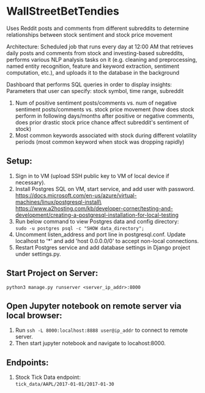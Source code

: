# WallStreetBetTendies
Uses Reddit posts and comments from different subreddits to determine relationships between stock sentiment and stock price movement

Architecture:
Scheduled job that runs every day at 12:00 AM that retrieves daily posts and comments from stock and investing-based subreddits, performs various NLP analysis tasks on it (e.g. cleaning and preprocessing, named entity recognition, feature and keyword extraction, sentiment computation, etc.), and uploads it to the database in the background

Dashboard that performs SQL queries in order to display insights:
Parameters that user can specify: stock symbol, time range, subreddit
1. Num of positive sentiment posts/comments vs. num of negative sentiment posts/comments vs. stock price movement (how does stock perform in following days/months after positive or negative comments, does prior drastic stock price chance affect subreddit's sentiment of stock)
2. Most common keywords associated with stock during different volatility periods (most common keyword when stock was dropping rapidly)

## Setup:
1. Sign in to VM (upload SSH public key to VM of local device if necessary).
2. Install Postgres SQL on VM, start service, and add user with password.\
https://docs.microsoft.com/en-us/azure/virtual-machines/linux/postgresql-install\
https://www.a2hosting.com/kb/developer-corner/testing-and-development/creating-a-postgresql-installation-for-local-testing
3. Run below command to view Postgres data and config directory:\
```sudo -u postgres psql -c "SHOW data_directory";```
4. Uncomment listen_address and port line in postgresql.conf. Update localhost to '*' and add 'host 0.0.0.0/0' to accept non-local connections.
5. Restart Postgres service and add database settings in Django project under settings.py. 

## Start Project on Server:
```python3 manage.py runserver <server_ip_addr>:8000```

## Open Jupyter notebook on remote server via local browser:
1. Run ```ssh -L 8000:localhost:8888 user@ip_addr``` to connect to remote server.
2. Then start jupyter notebook and navigate to locahost:8000. 

## Endpoints:
1. Stock Tick Data endpoint: <br>
```tick_data/AAPL/2017-01-01/2017-01-30``` <br>
